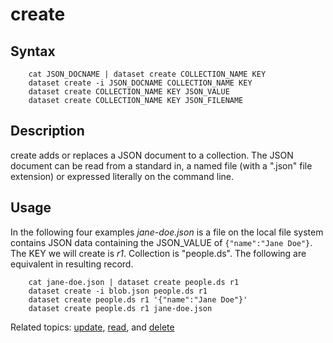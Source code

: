 
# create

## Syntax

```
    cat JSON_DOCNAME | dataset create COLLECTION_NAME KEY
    dataset create -i JSON_DOCNAME COLLECTION_NAME KEY
    dataset create COLLECTION_NAME KEY JSON_VALUE
    dataset create COLLECTION_NAME KEY JSON_FILENAME
```

## Description

create adds or replaces a JSON document to a collection. The JSON 
document can be read from a standard in, a named file (with a 
".json" file extension) or expressed literally on the command line.

## Usage

In the following four examples *jane-doe.json* is a file on the 
local file system contains JSON data containing the JSON_VALUE 
of `{"name":"Jane Doe"}`.  The KEY we will create is _r1_. 
Collection is "people.ds".  The following are equivalent in 
resulting record.

```shell
    cat jane-doe.json | dataset create people.ds r1
    dataset create -i blob.json people.ds r1
    dataset create people.ds r1 '{"name":"Jane Doe"}'
    dataset create people.ds r1 jane-doe.json
```

Related topics: [update](update.html), [read](read.html), and [delete](delete.html)

